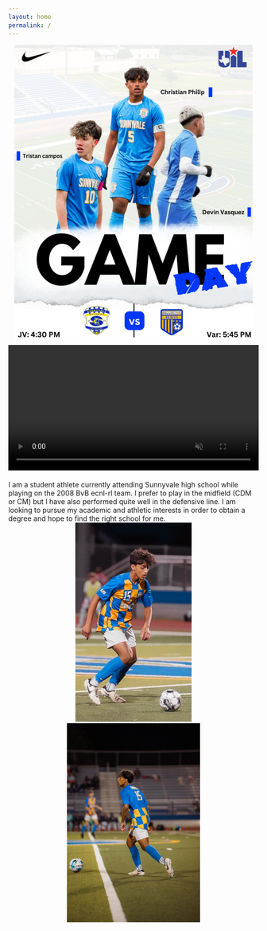 ```yaml
---
layout: home
permalink: /
---
```

<div style="text-align: center;">
  <a href="https://www.instagram.com/p/DGyR2z3P3Zi/?igsh=dXF0NXB3NXJ3dmx5"><img src="./images/gameday-3-5.jpg" alt="drawing" style="height: 600px"/></a>
</div>

<div style="text-align: center;">
  <video width="100%" controls autoplay muted>
    <source src="./clips/clip-2.mp4" type="video/mp4">
    Thanks for visiting!
  </video>
</div>
<br>
I am a student athlete currently attending Sunnyvale high school while playing on the 2008 BvB ecnl-rl team. I prefer to play in the midfield (CDM or CM) but I have also performed quite well in the defensive line. I am looking to pursue my academic and athletic interests in order to obtain a degree and hope to find the right school for me. 

<div style="text-align: center;">
  <img src="./images/img-1.jpg" alt="drawing" style="height: 400px"/>
  <img src="./images/img-2.jpg" alt="drawing" style="height: 400px"/>
</div>
